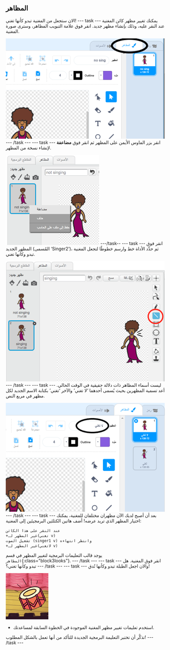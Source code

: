 ## المظاهر

الان ستجعل من المغنية تبدو كأنها تغني!
--- task ---
يمكنك تغيير مظهر كائن المغنية عند النقر عليه، وذلك بإنشاء مظهر جديد. انقر فوق علامة التبويب المظاهر، وسترى صورة المغنية.

![لقطة الشاشة](images/band-singer-costume-annotated.png) --- /task ---
--- task ---
انقر بزر الماوس الأيمن على المظهر ثم انقر فوق **مضاعفة** لإنشاء نسخة من المظهر.

![لقطة الشاشة](images/band-singer-duplicate.png) ---/task--
--- task ---
انقر فوق المظهر الجديد (المُسمى ‘Singer2’)، ثم حدِّد الأداة خط وارسم خطوطًا لتجعل المغنية تبدو وكأنها تغني.

![لقطة الشاشة](images/band-singer-click.png) --- /task ---
--- task ---
ليست أسماء المظاهر ذات دلالة حقيقية في الوقت الحالي. أعد تسمية المظهرين بحيث يُسمى أحدهما ‘لا تغني’ والآخر ‘تغني’ بكتابة الاسم الجديد لكل مظهر في مربع النص.

![لقطة الشاشة](images/band-singer-name-annotated.png) --- /task ---
--- task ---
بعد أن أصبح لديك الآن مظهران مختلفان للمغنية، يمكنك اختيار المظهر الذي تريد عرضه! أضف هاتين الكتلتَين البرمجيتَين إلى المغنية:

```blocks3
عند النقر على هذا الكائن
+غير المظهر لـ(تغني v)
تشغيل الصوت (singer1 v) وانتظر انتهاءه
+غير المظهر لـ(لاتغني v)

```

يوجد قالب التعليمات البرمجية لتغيير المظهر في قسم `المظاهر`{:class="block3looks"}. --- /task ---
--- task ---
انقر فوق المغنية. هل تبدو وكأنها تغني؟
--- /task ---
--- task ---
والان اجعل الطبلة تبدو وكأنها تُدق!

![لقطة الشاشة](images/band-drum-final.png)

- استخدم تعليمات تغيير مظهر المغنية الموجودة في الخطوة السابقة لمساعدتك.

تذكَّر أن تختبر التعليمة البرمجية الجديدة للتأكد من أنها تعمل بالشكل المطلوب! --- /task ---